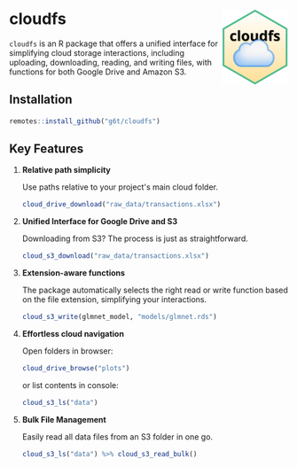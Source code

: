 # cloudfs <a href="https://g6t.github.io/cloudfs/"><img src="man/figures/logo.png" align="right" height="137" alt="cloudfs website" /></a>

`cloudfs` is an R package that offers a unified interface for simplifying cloud
storage interactions, including uploading, downloading, reading, and writing
files, with functions for both Google Drive and Amazon S3.

## Installation

```R
remotes::install_github("g6t/cloudfs")
```

## Key Features

1. **Relative path simplicity**

   Use paths relative to your project's main cloud folder.
   ```R
   cloud_drive_download("raw_data/transactions.xlsx")
   ```

2. **Unified Interface for Google Drive and S3**

   Downloading from S3? The process is just as straightforward.
   ```R
   cloud_s3_download("raw_data/transactions.xlsx")
   ```
   
3. **Extension-aware functions**

   The package automatically selects the right read or write function based on
   the file extension, simplifying your interactions.
   
   ```R
   cloud_s3_write(glmnet_model, "models/glmnet.rds")
   ```

4. **Effortless cloud navigation**

   Open folders in browser:
   ```R
   cloud_drive_browse("plots")
   ```
    
   or list contents in console:
   ```R
   cloud_s3_ls("data")
   ```

5. **Bulk File Management**

   Easily read all data files from an S3 folder in one go.
   ```R
   cloud_s3_ls("data") %>% cloud_s3_read_bulk()
   ```
